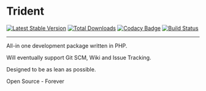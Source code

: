 Trident
=======

[![Latest Stable Version](https://img.shields.io/packagist/v/AndrewMontagne/Trident.svg?style=flat-square&label=stable)](https://packagist.org/packages/andrewmontagne/trident) [![Total Downloads](https://img.shields.io/packagist/dt/AndrewMontagne/Trident.svg?style=flat-square&label=downloads)](https://packagist.org/packages/andrewmontagne/trident) [![Codacy Badge](https://img.shields.io/codacy/e10eadc29f4e43f49b3969e831213932.svg?style=flat-square&label=quality)](https://www.codacy.com/app/andrewmontagne/Trident) [![Build Status](https://img.shields.io/travis/AndrewMontagne/Trident.svg?style=flat-square)](https://travis-ci.org/AndrewMontagne/Trident)

---------------------------------------

All-in one development package written in PHP.

Will eventually support Git SCM, Wiki and Issue Tracking.

Designed to be as lean as possible.

Open Source - Forever